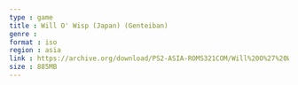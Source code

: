 ```yaml
---
type : game
title : Will O' Wisp (Japan) (Genteiban)
genre : 
format : iso
region : asia
link : https://archive.org/download/PS2-ASIA-ROMS321COM/Will%20O%27%20Wisp%20%28Japan%29%20%28Genteiban%29.7z
size : 885MB
---
```

